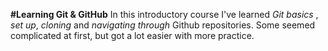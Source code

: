 **#Learning Git & GitHub**
In this introductory course I've learned *Git basics* , *set up*, *cloning* and *navigating through* Github repositories. 
Some seemed complicated at first, but got a lot easier with more practice.

